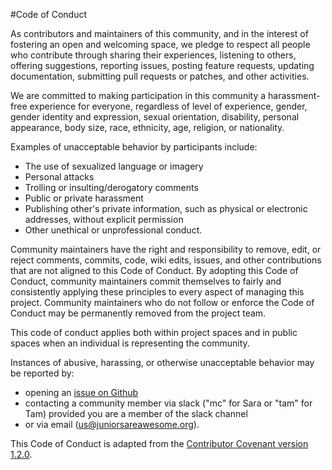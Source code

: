 #Code of Conduct

As contributors and maintainers of this community, and in the interest of fostering an open and welcoming space, we pledge to respect all people who contribute through sharing their experiences, listening to others, offering suggestions, reporting issues, posting feature requests, updating documentation, submitting pull requests or patches, and other activities.

We are committed to making participation in this community a harassment-free experience for everyone, regardless of level of experience, gender, gender identity and expression, sexual orientation, disability, personal appearance, body size, race, ethnicity, age, religion, or nationality.

Examples of unacceptable behavior by participants include:

* The use of sexualized language or imagery
* Personal attacks
* Trolling or insulting/derogatory comments
* Public or private harassment
* Publishing other's private information, such as physical or electronic addresses, without explicit permission
* Other unethical or unprofessional conduct.

Community maintainers have the right and responsibility to remove, edit, or reject comments, commits, code, wiki edits, issues, and other contributions that are not aligned to this Code of Conduct. By adopting this Code of Conduct, community maintainers commit themselves to fairly and consistently applying these principles to every aspect of managing this project. Community maintainers who do not follow or enforce the Code of Conduct may be permanently removed from the project team.

This code of conduct applies both within project spaces and in public spaces when an individual is representing the community.

Instances of abusive, harassing, or otherwise unacceptable behavior may be reported by:
* opening an [issue on Github](https://github.com/rubycorns/jaa/issues) 
* contacting a community member via slack ("mc" for Sara or "tam" for Tam) provided you are a member of the slack channel
* or via email (us@juniorsareawesome.org).

This Code of Conduct is adapted from the [Contributor Covenant version 1.2.0](http://contributor-covenant.org/version/1/2/0/).
